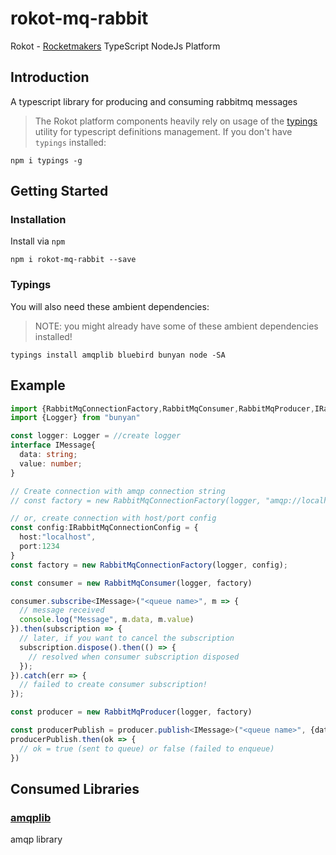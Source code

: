 # rokot-mq-rabbit

Rokot - [Rocketmakers](http://www.rocketmakers.com/) TypeScript NodeJs Platform

## Introduction

A typescript library for producing and consuming rabbitmq messages


>The Rokot platform components heavily rely on usage of the [typings](https://github.com/typings/typings) utility for typescript definitions management.
If you don't have `typings` installed:
```
npm i typings -g
```

## Getting Started

### Installation
Install via `npm`
```
npm i rokot-mq-rabbit --save
```


### Typings

You will also need these ambient dependencies:
>NOTE: you might already have some of these ambient dependencies installed!

```
typings install amqplib bluebird bunyan node -SA
```

## Example

```typescript
import {RabbitMqConnectionFactory,RabbitMqConsumer,RabbitMqProducer,IRabbitMqConnectionConfig} from "rokot-mq-rabbit";
import {Logger} from "bunyan"

const logger: Logger = //create logger
interface IMessage{
  data: string;
  value: number;
}

// Create connection with amqp connection string
// const factory = new RabbitMqConnectionFactory(logger, "amqp://localhost:1234");

// or, create connection with host/port config
const config:IRabbitMqConnectionConfig = {
  host:"localhost",
  port:1234
}
const factory = new RabbitMqConnectionFactory(logger, config);

const consumer = new RabbitMqConsumer(logger, factory)

consumer.subscribe<IMessage>("<queue name>", m => {
  // message received
  console.log("Message", m.data, m.value)
}).then(subscription => {
  // later, if you want to cancel the subscription
  subscription.dispose().then(() => {
    // resolved when consumer subscription disposed
  });
}).catch(err => {
  // failed to create consumer subscription!
});

const producer = new RabbitMqProducer(logger, factory)

const producerPublish = producer.publish<IMessage>("<queue name>", {data: "data", value: 23})
producerPublish.then(ok => {
  // ok = true (sent to queue) or false (failed to enqueue)
})
```


## Consumed Libraries

### [amqplib](https://github.com/squaremo/amqp.node)
amqp library
